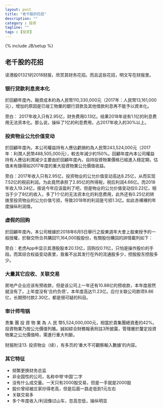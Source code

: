 ```yaml
---
layout: post
title: "老千股的花招"
description: ""
category : 投资
tagline: ""
tags : [投资]
---
```

{% include JB/setup %}


## 老千股的花招

读港股01321的2018财报，欣赏其财务花招。而且这些花招，明文写在财报里。

### 银行贷款利息资本化

於回顧年度內，融資成本約為人民幣110,330,000元（2017年：人民幣13,161,000元），增加的原因是已竣工物業的銀行貸款及其他借款利息再不能予以資本化。

旁白： 2017年收入只有2.95亿，财务费用0.13亿。结果2018年说有1.1亿的利息费用无法资本化。那么说，操纵了1亿的利息费用，占2017年收入的30%以上。

### 投资物业公允价值变动

於回顧年度內，本公司權益持有人應佔虧損約為人民幣243,524,000元（2017年：利潤人民幣488,505,000元），較去年減少約150%。回顧年度內本公司權益持有人應佔利潤減少主要由於回顧年度內，自持投資物業價格已經進入穩定期，估值未有錄得如2017年度的重大投資物業公允價值收益。

旁白：2017年收入只有2.95亿，投资物业的公允价值变动高达8.25亿，从而实现7.52亿的税前利润。为此竟然承担了2.85亿的所得税，税后利润4.66亿。而2018年收入19.24亿，按说今年应该盈利了吧，但是物业的公允价值变动仅0.22亿，相当于少了8亿的收入，多了1个亿的无法资本化的利息费用，此外还有0.25亿的转拨至投资物业的公允价值亏损，导致2018年的利润是亏损1.3亿。如此赤裸裸的年度操纵利润值。


### 虚假的回购

於回顧年度內，本公司根據於2018年6月5日舉行之股東週年大會上股東授予的一般授權，於聯交所合共購回11,164,000股股份，有關股份購回的詳情載列如下：

旁白：老虎App中显示其港股股本20.13亿，回购仅0.11亿，只怕是操作股价的手段。而其综合权益变动表里，我看不出其发行在外的流通股多少，控股股东控股多少。

### 大量其它应收、关联交易

房地产企业应该有预收款，但是该公司上一年还有10.88亿的预收款，本年度居然就没有了。上年度没有‘合约负债’，本年度高达11.23亿。应付关联公司款项9.86亿，长期预付款2.30亿，都是很可疑的科目。

### 审计师甩锅

贵集 團 投 資 物 業 為 人 民 幣5,524,000,000元，相當於貴集團總資產的42%。投資物業乃按公允價值列賬。誠如綜合財務報表附註3所披露，管理層於釐定投資物業之公允價值時，需進行重大判斷。

财报附注13. 投资物业（续），有多页的‘重大不可觀察輸入數據’的内容。


### 其它特征

* 频繁更换财务总监
* 非全国性的公司，名称中带‘中国’二字
* 没有什么成交量。一天只有2000股交易，但是一手就是2000股
* 股价曾经被庄家炒得老高，但是后面一路走低到1元左右
* 关联交易多
* 多个年度收入/利润像过山车，忽高忽低，操纵明显



